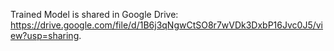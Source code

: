 Trained Model is shared in Google Drive: <https://drive.google.com/file/d/1B6j3qNgwCtSO8r7wVDk3DxbP16Jvc0J5/view?usp=sharing>.
